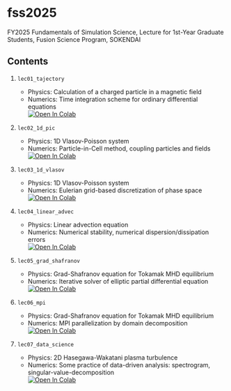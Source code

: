 # fss2025
FY2025 Fundamentals of Simulation Science, Lecture for 1st-Year Graduate Students, Fusion Science Program, SOKENDAI

## Contents

1. `lec01_tajectory`
    - Physics: Calculation of a charged particle in a magnetic field  
    - Numerics: Time integration scheme for ordinary differential equations  
    [![Open In Colab](https://colab.research.google.com/assets/colab-badge.svg)](https://colab.research.google.com/github/smaeyama/lec_SOKENDAI_Simulation_Science/blob/main/fss2025/lec01_trajectory/lec01_trajectory.ipynb)

2. `lec02_1d_pic`
    - Physics: 1D Vlasov-Poisson system  
    - Numerics: Particle-in-Cell method, coupling particles and fields  
    [![Open In Colab](https://colab.research.google.com/assets/colab-badge.svg)](https://colab.research.google.com/github/smaeyama/lec_SOKENDAI_Simulation_Science/blob/main/fss2025/lec02_1d_pic/lec02_1d_pic.ipynb)

3. `lec03_1d_vlasov`
    - Physics: 1D Vlasov-Poisson system  
    - Numerics: Eulerian grid-based discretization of phase space  
    [![Open In Colab](https://colab.research.google.com/assets/colab-badge.svg)](https://colab.research.google.com/github/smaeyama/lec_SOKENDAI_Simulation_Science/blob/main/fss2025/lec03_1d_vlasov/lec03_1d_vlasov.ipynb)

4. `lec04_linear_advec`
    - Physics: Linear advection equation  
    - Numerics: Numerical stability, numerical dispersion/dissipation errors  
    [![Open In Colab](https://colab.research.google.com/assets/colab-badge.svg)](https://colab.research.google.com/github/smaeyama/lec_SOKENDAI_Simulation_Science/blob/main/fss2025/lec04_linear_advec/lec04_linear_advec.ipynb)

5. `lec05_grad_shafranov`
    - Physics: Grad-Shafranov equation for Tokamak MHD equilibrium  
    - Numerics: Iterative solver of elliptic partial differential equation  
    [![Open In Colab](https://colab.research.google.com/assets/colab-badge.svg)](https://colab.research.google.com/github/smaeyama/lec_SOKENDAI_Simulation_Science/blob/main/fss2025/lec05_grad_shafranov/lec05_grad_shafranov.ipynb)

6. `lec06_mpi`
    - Physics: Grad-Shafranov equation for Tokamak MHD equilibrium  
    - Numerics: MPI parallelization by domain decomposition  
    [![Open In Colab](https://colab.research.google.com/assets/colab-badge.svg)](https://colab.research.google.com/github/smaeyama/lec_SOKENDAI_Simulation_Science/blob/main/fss2025/lec06_mpi/lec06_mpi.ipynb)

6. `lec07_data_science`
    - Physics: 2D Hasegawa-Wakatani plasma turbulence  
    - Numerics: Some practice of data-driven analysis: spectrogram, singular-value-decomposition  
    [![Open In Colab](https://colab.research.google.com/assets/colab-badge.svg)](https://colab.research.google.com/github/smaeyama/lec_SOKENDAI_Simulation_Science/blob/main/fss2025/lec07_data_science/lec07_data_science.ipynb)
